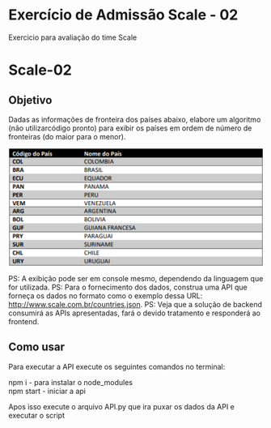 # Exercício de Admissão Scale - 02

Exercicio para avaliação do time Scale

# Scale-02

## Objetivo 

Dadas as informações de fronteira dos países abaixo, elabore um algoritmo (não utilizarcódigo pronto) para exibir os países em ordem de número de fronteiras (do maior para o menor).

<img src="/imagem.png" width="550">

PS: A exibição pode ser em console mesmo, dependendo da linguagem que for utilizada.
PS: Para o fornecimento dos dados, construa uma API que forneça os dados no formato como  o exemplo dessa URL: http://www.scale.com.br/countries.json.
PS: Veja que a solução de backend consumirá as APIs apresentadas, fará o devido tratamento e responderá ao frontend.


## Como usar 

Para executar a API execute os seguintes comandos no terminal:

npm i - para instalar o node_modules  <br>
npm start - iniciar a api

Apos isso execute o arquivo API.py que ira puxar os dados da API e executar o script

